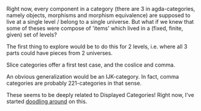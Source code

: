 Right now, every component in a category (there are 3 in agda-categories, namely objects, morphisms and morphism equivalence) are supposed to live at a single level / belong to a single universe. But what if we knew that some of theses were compose of 'items' which lived in a (fixed, finite, given) set of levels?

The first thing to explore would be to do this for 2 levels, i.e. where all 3 parts could have pieces from 2 universes.

Slice categories offer a first test case, and the coslice and comma.

An obvious generalization would be an IJK-category. In fact, comma categories are probably 221-categories in that sense.

These seems to be deeply related to Displayed Categories! Right now, I've started [doodling around](2Level/Category.lagda) on this.
